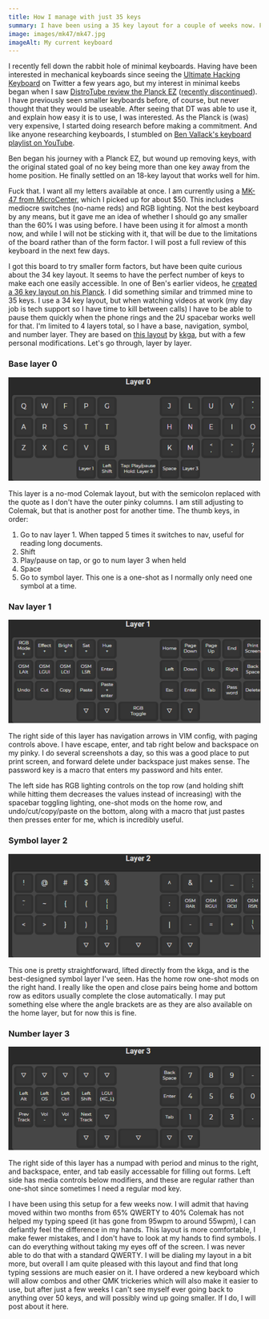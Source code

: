 ```yaml
---
title: How I manage with just 35 keys
summary: I have been using a 35 key layout for a couple of weeks now. Find out how!
image: images/mk47/mk47.jpg
imageAlt: My current keyboard
---
```


I recently fell down the rabbit hole of minimal keyboards. Having have been interested in mechanical keyboards since seeing the [Ultimate Hacking Keyboard](https://ultimatehackingkeyboard.com/) on Twitter a few years ago, but my interest in minimal keebs began when I saw [DistroTube review the Planck EZ](https://youtu.be/SZrgYPL-ZyUI) ([recently discontinued](https://blog.zsa.io/2307-goodbye-planck-ez/)). I have previously seen smaller keyboards before, of course, but never thought that they would be useable. After seeing that DT was able to use it, and explain how easy it is to use, I was interested. As the Planck is (was) very expensive, I started doing research before making a commitment. And like anyone researching keyboards, I stumbled on [Ben Vallack's keyboard playlist on YouTube](https://youtube.com/playlist?list=PLCZYyvXAdQpsEWfa6OEBOhHn48SWgneoD).

Ben began his journey with a Planck EZ, but wound up removing keys, with the original stated goal of no key being more than one key away from the home position. He finally settled on an 18-key layout that works well for him.

Fuck that. I want all my letters available at once. I am currently using a [MK-47 from MicroCenter](https://www.microcenter.com/product/661264/inland-47-keys-hot-swappable-rgb-wired-mechanical-keyboard), which I picked up for about $50. This includes mediocre switches (no-name reds) and RGB lighting. Not the best keyboard by any means, but it gave me an idea of whether I should go any smaller than the 60% I was using before. I have been using it for almost a month now, and while I will not be sticking with it, that will be due to the limitations of the board rather than of the form factor. I will post a full review of this keyboard in the next few days.

I got this board to try smaller form factors, but have been quite curious about the 34 key layout. It seems to have the perfect number of keys to make each one easily accessible. In one of Ben's earlier videos, he [created a 36 key layout on his Planck](https://youtu.be/vv98LPMA7-M). I did something similar and trimmed mine to 35 keys. I use a 34 key layout, but when watching videos at work (my day job is tech support so I have time to kill between calls) I have to be able to pause them quickly when the phone rings and the 2U spacebar works well for that. I'm limited to 4 layers total, so I have a base, navigation, symbol, and number layer. They are based on [this layout](https://keymapdb.com/keymaps/kkga/) by [kkga](https://kkga.me/), but with a few personal modifications. Let's go through, layer by layer.

### Base layer 0

![Base layer](/images/mk47/layer0.png)

This layer is a no-mod Colemak layout, but with the semicolon replaced with the quote as I don't have the outer pinky columns. I am still adjusting to Colemak, but that is another post for another time. The thumb keys, in order:

1. Go to nav layer 1. When tapped 5 times it switches to nav, useful for reading long documents.
2. Shift
3. Play/pause on tap, or go to num layer 3 when held
4. Space
5. Go to symbol layer. This one is a one-shot as I normally only need one symbol at a time.

### Nav layer 1

![Navigation layer](/images/mk47/layer1.png)

The right side of this layer has navigation arrows in VIM config, with paging controls above. I have escape, enter, and tab right below and backspace on my pinky. I do several screenshots a day, so this was a good place to put print screen, and forward delete under backspace just makes sense. The password key is a macro that enters my password and hits enter.

The left side has RGB lighting controls on the top row (and holding shift while hitting them decreases the values instead of increasing) with the spacebar toggling lighting, one-shot mods on the home row, and undo/cut/copy/paste on the bottom, along with a macro that just pastes then presses enter for me, which is incredibly useful.

### Symbol layer 2

![Symbol layer](/images/mk47/layer2.png)

This one is pretty straightforward, lifted directly from the kkga, and is the best-designed symbol layer I've seen. Has the home row one-shot mods on the right hand. I really like the open and close pairs being home and bottom row as editors usually complete the close automatically. I may put something else where the angle brackets are as they are also available on the home layer, but for now this is fine.

### Number layer 3

![Number layer](/images/mk47/layer3.png)

The right side of this layer has a numpad with period and minus to the right, and backspace, enter, and tab easily accessable for filling out forms. Left side has media controls below modifiers, and these are regular rather than one-shot since sometimes I need a regular mod key.

I have been using this setup for a few weeks now. I will admit that having moved within  two months from 65% QWERTY to 40% Colemak has not helped my typing speed (it has gone from 95wpm to around 55wpm), I can defiantly feel the difference in my hands. This layout is more comfortable, I make fewer mistakes, and I don't have to look at my hands to find symbols. I can do everything without taking my eyes off of the screen. I was never able to do that with a standard QWERTY. I will be dialing my layout in a bit more, but overall I am quite pleased with this layout and find that long typing sessions are much easier on it. I have ordered a new keyboard which will allow combos and other QMK trickeries which will also make it easier to use, but after just a few weeks I can't see myself ever going back to anything over 50 keys, and will possibly wind up going smaller. If I do, I will post about it here.
